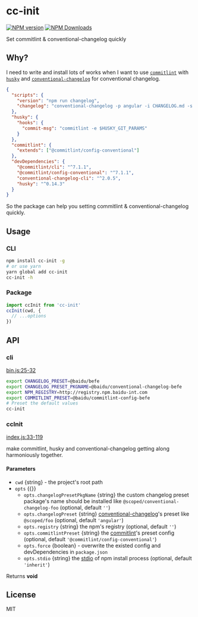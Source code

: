 # cc-init

<!--
[![build status](https://img.shields.io/travis/imcuttle/cc-init/master.svg?style=flat-square)](https://travis-ci.org/imcuttle/cc-init)
[![Test coverage](https://img.shields.io/codecov/c/github/imcuttle/cc-init.svg?style=flat-square)](https://codecov.io/github/imcuttle/cc-init?branch=master)
-->

[![NPM version](https://img.shields.io/npm/v/cc-init.svg?style=flat-square)](https://www.npmjs.com/package/cc-init)
[![NPM Downloads](https://img.shields.io/npm/dm/cc-init.svg?style=flat-square&maxAge=43200)](https://www.npmjs.com/package/cc-init)

Set commitlint & conventional-changelog quickly

## Why?

I need to write and install lots of works when I want to use [`commitlint`](https://github.com/marionebl/commitlint) with [`husky`](https://github.com/typicode/husky) and [`conventional-changelog`](https://github.com/conventional-changelog/conventional-changelog) for conventional changelog.

```json
{
  "scripts": {
    "version": "npm run changelog",
    "changelog": "conventional-changelog -p angular -i CHANGELOG.md -s -r 0 && git add CHANGELOG.md"
  },
  "husky": {
    "hooks": {
      "commit-msg": "commitlint -e $HUSKY_GIT_PARAMS"
    }
  },
  "commitlint": {
    "extends": ["@commitlint/config-conventional"]
  },
  "devDependencies": {
    "@commitlint/cli": "^7.1.1",
    "@commitlint/config-conventional": "^7.1.1",
    "conventional-changelog-cli": "^2.0.5",
    "husky": "^0.14.3"
  }
}
```

So the package can help you setting commitlint & conventional-changelog quickly.

## Usage

### CLI

```bash
npm install cc-init -g
# or use yarn
yarn global add cc-init
cc-init -h
```

### Package

```javascript
import ccInit from 'cc-init'
ccInit(cwd, {
  // ...options
})
```

## API

<!-- Generated by documentation.js. Update this documentation by updating the source code. -->

### cli

[bin.js:25-32](https://github.com/imcuttle/cc-init/blob/c8d8ce32eece6bc08a5f6cdfa6410f67acd14915/bin.js#L25-L32 'Source code on GitHub')

```bash
export CHANGELOG_PRESET=@baidu/befe
export CHANGELOG_PRESET_PKGNAME=@baidu/conventional-changelog-befe
export NPM_REGISTRY=http://registry.npm.baidu-int.com
export COMMITLINT_PRESET=@baidu/commitlint-config-befe
# Preset the default values
cc-init
```

### ccInit

[index.js:33-119](https://github.com/imcuttle/cc-init/blob/c8d8ce32eece6bc08a5f6cdfa6410f67acd14915/index.js#L33-L119 'Source code on GitHub')

make commitlint, husky and conventional-changelog getting along harmoniously together.

#### Parameters

- `cwd` {string} - the project's root path
- `opts` {{}}
  - `opts.changelogPresetPkgName` {string}
    the custom changelog preset package's name should be installed
    like `@scoped/conventional-changelog-foo` (optional, default `''`)
  - `opts.changelogPreset` {string}
    [conventional-changelog](https://github.com/conventional-changelog)'s preset
    like `@scoped/foo` (optional, default `'angular'`)
  - `opts.registry` {string} the npm's registry (optional, default `''`)
  - `opts.commitlintPreset` {string}
    the [commitlint](https://github.com/marionebl/commitlint)'s preset config (optional, default `'@commitlint/config-conventional'`)
  - `opts.force` {boolean} - overwrite the existed config and devDependencies in `package.json`
  - `opts.stdio` {string}
    the [stdio](https://nodejs.org/dist/latest-v7.x/docs/api/child_process.html#child_process_options_stdio) of npm install process (optional, default `'inherit'`)

Returns **void**

## License

MIT
